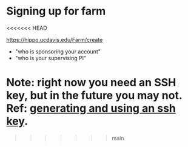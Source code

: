 # Signing up for farm
<<<<<<< HEAD

https://hippo.ucdavis.edu/Farm/create

- "who is sponsoring your account"
- "who is your supervising PI"

Note: right now you need an SSH key, but in the future you may not.
Ref: [generating and using an ssh key](../reference/ssh-keys.md).
=======
>>>>>>> main

